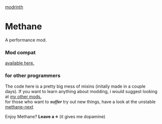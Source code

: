 [modrinth](https://modrinth.com/mod/methane)

# Methane
A performance mod.

### Mod compat
[available here.](https://github.com/AnOpenSauceDev/Methane-mod/blob/master/Compatability.md)

### for other programmers
The code here is a pretty big mess of mixins (initally made in a couple days). If you want to learn anything about modding, i would suggest looking at [my other mods.](https://github.com/stars/AnOpenSauceDev/lists/my-mods) <br>
for those who want to _~~suffer~~_ try out new things, have a look at the unstable [methane-next](https://github.com/AnOpenSauceDev/Methane-mod/tree/methane-next)

Enjoy Methane? **Leave a ⭐** (it gives me dopamine)
